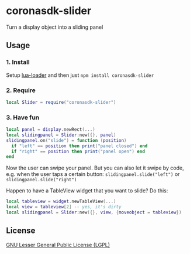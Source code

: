# coronasdk-slider

Turn a display object into a sliding panel

## Usage

### 1. Install
Setup [lua-loader](https://github.com/wscherphof/lua-loader) and then just `npm install coronasdk-slider`

### 2. Require
```lua
local Slider = require("coronasdk-slider")
```

### 3. Have fun
```lua
local panel = display.newRect(...)
local slidingpanel = Slider:new({}, panel)
slidingpanel.on("slide") = function (position)
  if "left" == position then print("panel closed") end
  if "right" == position then print("panel open") end
end
```
Now the user can swipe your panel. But you can also let it swipe by code, e.g. when the user taps a certain button: `slidingpanel.slide("left")` or `slidingpanel.slide("right")`

Happen to have a TableView widget that you want to slide? Do this:
```lua
local tableview = widget.newTableView(...)
local view = tableview[2] -- yes, it's dirty
local slidingpanel = Slider:new({}, view, {moveobject = tableview})
```

## License
[GNU Lesser General Public License (LGPL)](http://www.gnu.org/licenses/lgpl-3.0.txt)
